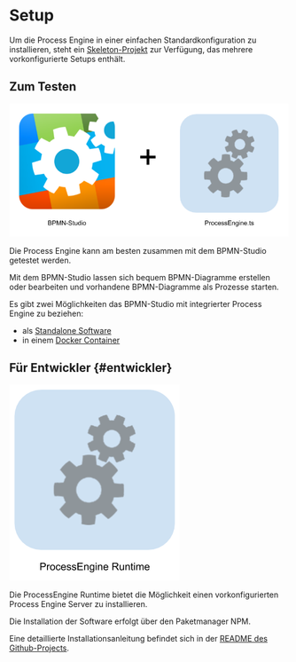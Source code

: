 # Setup

Um die Process Engine in einer einfachen Standardkonfiguration zu installieren, steht ein [Skeleton-Projekt](https://github.com/process-engine/skeleton) zur Verfügung, das mehrere vorkonfigurierte Setups enthält.

## Zum Testen

![](images/process-engine-and-bpmn-studio.png)

Die Process Engine kann am besten zusammen mit dem BPMN-Studio getestet werden.

Mit dem BPMN-Studio lassen sich bequem BPMN-Diagramme erstellen oder bearbeiten und vorhandene BPMN-Diagramme als Prozesse starten.

Es gibt zwei Möglichkeiten das BPMN-Studio mit integrierter Process Engine zu beziehen:
* als [Standalone Software](https://github.com/process-engine/bpmn-studio/releases)
* in einem [Docker Container](https://github.com/process-engine/skeleton/tree/develop/full-docker-image)

## Für Entwickler {#entwickler}

![](images/process-engine-runtime.png)

Die ProcessEngine Runtime bietet die Möglichkeit einen vorkonfigurierten Process Engine Server zu installieren.

Die Installation der Software erfolgt über den Paketmanager NPM.

Eine detaillierte Installationsanleitung befindet sich in der [README des Github-Projects](https://github.com/process-engine/process_engine_runtime#requirements).

